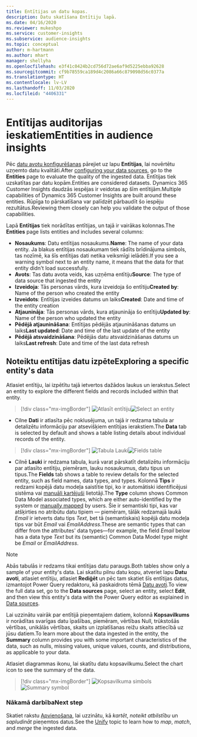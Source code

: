 ```yaml
---
title: Entītijas un datu kopas.
description: Datu skatīšana Entītiju lapā.
ms.date: 04/16/2020
ms.reviewer: mukeshpo
ms.service: customer-insights
ms.subservice: audience-insights
ms.topic: conceptual
author: m-hartmann
ms.author: mhart
manager: shellyha
ms.openlocfilehash: e3f41c0424b2cd756d72ae6af9d5225ebba92628
ms.sourcegitcommit: cf9b78559ca189d4c2086a66c879098d56c0377a
ms.translationtype: HT
ms.contentlocale: lv-LV
ms.lasthandoff: 11/03/2020
ms.locfileid: "4406331"
---
```

# <a name="entities-in-audience-insights"></a><span data-ttu-id="4a40d-103">Entītijas auditorijas ieskatiem</span><span class="sxs-lookup"><span data-stu-id="4a40d-103">Entities in audience insights</span></span>

<span data-ttu-id="4a40d-104">Pēc [datu avotu konfigurēšanas](data-sources.md) pārejiet uz lapu **Entītijas**, lai novērtētu uzņemto datu kvalitāti.</span><span class="sxs-lookup"><span data-stu-id="4a40d-104">After [configuring your data sources](data-sources.md), go to the **Entities** page to evaluate the quality of the ingested data.</span></span> <span data-ttu-id="4a40d-105">Entītijas tiek uzskatītas par datu kopām.</span><span class="sxs-lookup"><span data-stu-id="4a40d-105">Entities are considered datasets.</span></span> <span data-ttu-id="4a40d-106">Dynamics 365 Customer Insights daudzās iespējas ir veidotas ap šīm entītijām.</span><span class="sxs-lookup"><span data-stu-id="4a40d-106">Multiple capabilities of Dynamics 365 Customer Insights are built around these entities.</span></span> <span data-ttu-id="4a40d-107">Rūpīga to pārskatīšana var palīdzēt pārbaudīt šo iespēju rezultātus.</span><span class="sxs-lookup"><span data-stu-id="4a40d-107">Reviewing them closely can help you validate the output of those capabilities.</span></span>

<span data-ttu-id="4a40d-108">Lapā **Entītijas** tiek norādītas entītijas, un tajā ir vairākas kolonnas.</span><span class="sxs-lookup"><span data-stu-id="4a40d-108">The **Entities** page lists entities and includes several columns:</span></span>

- <span data-ttu-id="4a40d-109">**Nosaukums**: Datu entītijas nosaukums.</span><span class="sxs-lookup"><span data-stu-id="4a40d-109">**Name**: The name of your data entity.</span></span> <span data-ttu-id="4a40d-110">Ja blakus entītijas nosaukumam tiek rādīts brīdinājuma simbols, tas nozīmē, ka šīs entītijas dati netika veiksmīgi ielādēti.</span><span class="sxs-lookup"><span data-stu-id="4a40d-110">If you see a warning symbol next to an entity name, it means that the data for that entity didn't load successfully.</span></span>
- <span data-ttu-id="4a40d-111">**Avots**: Tas datu avota veids, kas uzņēma entītiju</span><span class="sxs-lookup"><span data-stu-id="4a40d-111">**Source**: The type of data source that ingested the entity</span></span>
- <span data-ttu-id="4a40d-112">**Izveidoja**: Tās personas vārds, kura izveidoja šo entītiju</span><span class="sxs-lookup"><span data-stu-id="4a40d-112">**Created by**: Name of the person who created the entity</span></span>
- <span data-ttu-id="4a40d-113">**Izveidots**: Entītijas izveides datums un laiks</span><span class="sxs-lookup"><span data-stu-id="4a40d-113">**Created**: Date and time of the entity creation</span></span>
- <span data-ttu-id="4a40d-114">**Atjaunināja**: Tās personas vārds, kura atjaunināja šo entītiju</span><span class="sxs-lookup"><span data-stu-id="4a40d-114">**Updated by**: Name of the person who updated the entity</span></span>
- <span data-ttu-id="4a40d-115">**Pēdējā atjaunināšana**: Entītijas pēdējās atjaunināšanas datums un laiks</span><span class="sxs-lookup"><span data-stu-id="4a40d-115">**Last updated**: Date and time of the last update of the entity</span></span>
- <span data-ttu-id="4a40d-116">**Pēdējā atsvaidzināšana**: Pēdējās datu atsvaidzināšanas datums un laiks</span><span class="sxs-lookup"><span data-stu-id="4a40d-116">**Last refresh**: Date and time of the last data refresh</span></span>

## <a name="exploring-a-specific-entitys-data"></a><span data-ttu-id="4a40d-117">Noteiktu entītijas datu izpēte</span><span class="sxs-lookup"><span data-stu-id="4a40d-117">Exploring a specific entity's data</span></span>

<span data-ttu-id="4a40d-118">Atlasiet entītiju, lai izpētītu tajā ietvertos dažādos laukus un ierakstus.</span><span class="sxs-lookup"><span data-stu-id="4a40d-118">Select an entity to explore the different fields and records included within that entity.</span></span>

> [!div class="mx-imgBorder"]
> <span data-ttu-id="4a40d-119">![Atlasīt entītiju](media/data-manager-entities-data.png "Atlasīt entītiju")</span><span class="sxs-lookup"><span data-stu-id="4a40d-119">![Select an entity](media/data-manager-entities-data.png "Select an entity")</span></span>

- <span data-ttu-id="4a40d-120">Cilne **Dati** ir atlasīta pēc noklusējuma, un tajā ir redzama tabula ar detalizētu informāciju par atsevišķiem entītijas ierakstiem.</span><span class="sxs-lookup"><span data-stu-id="4a40d-120">The **Data** tab is selected by default and shows a table listing details about individual records of the entity.</span></span>

> [!div class="mx-imgBorder"]
> <span data-ttu-id="4a40d-121">![Tabula Lauki](media/data-manager-entities-fields.PNG "Tabula Lauki")</span><span class="sxs-lookup"><span data-stu-id="4a40d-121">![Fields table](media/data-manager-entities-fields.PNG "Fields table")</span></span>

- <span data-ttu-id="4a40d-122">Cilnē **Lauki** ir redzama tabula, kurā varat pārskatīt detalizētu informāciju par atlasīto entītiju, piemēram, lauku nosaukumus, datu tipus un tipus.</span><span class="sxs-lookup"><span data-stu-id="4a40d-122">The **Fields** tab shows a table to review details for the selected entity, such as field names, data types, and types.</span></span> <span data-ttu-id="4a40d-123">Kolonnā **Tips** ir redzami kopējā datu modeļa saistītie tipi, ko ir automātiski identificējusi sistēma vai [manuāli kartējuši](map-entities.md) lietotāji.</span><span class="sxs-lookup"><span data-stu-id="4a40d-123">The **Type** column shows Common Data Model associated types, which are either auto-identified by the system or [manually mapped](map-entities.md) by users.</span></span> <span data-ttu-id="4a40d-124">Šie ir semantiski tipi, kas var atšķirties no atribūtu datu tipiem — piemēram, tālāk redzamajā laukā *Email* ir ietverts datu tips *Text*, bet tā (semantiskais) kopējā datu modeļa tips var būt *Email* vai *EmailAddress*.</span><span class="sxs-lookup"><span data-stu-id="4a40d-124">These are semantic types that can differ from the attributes' data types—for example, the field *Email* below has a data type *Text* but its (semantic) Common Data Model type might be *Email* or *EmailAddress*.</span></span>

> [!NOTE]
> <span data-ttu-id="4a40d-125">Abās tabulās ir redzams tikai entītijas datu paraugs.</span><span class="sxs-lookup"><span data-stu-id="4a40d-125">Both tables show only a sample of your entity's data.</span></span> <span data-ttu-id="4a40d-126">Lai skatītu pilnu datu kopu, atveriet lapu **Datu avoti**, atlasiet entītiju, atlasiet **Rediģēt** un pēc tam skatiet šīs entītijas datus, izmantojot Power Query redaktoru, kā paskaidrots tēmā [Datu avoti](data-sources.md).</span><span class="sxs-lookup"><span data-stu-id="4a40d-126">To view the full data set, go to the **Data sources** page, select an entity, select **Edit**, and then view this entity's data with the Power Query editor as explained in [Data sources](data-sources.md).</span></span>

<span data-ttu-id="4a40d-127">Lai uzzinātu vairāk par entītijā pieņemtajiem datiem, kolonnā **Kopsavilkums** ir norādītas svarīgas datu īpašības, piemēram, vērtības Null, trūkstošās vērtības, unikālās vērtības, skaits un izplatīšanas reižu skaits attiecībā uz jūsu datiem.</span><span class="sxs-lookup"><span data-stu-id="4a40d-127">To learn more about the data ingested in the entity, the **Summary** column provides you with some important characteristics of the data, such as nulls, missing values, unique values, counts, and distributions, as applicable to your data.</span></span>

<span data-ttu-id="4a40d-128">Atlasiet diagrammas ikonu, lai skatītu datu kopsavilkumu.</span><span class="sxs-lookup"><span data-stu-id="4a40d-128">Select the chart icon to see the summary of the data.</span></span>

> [!div class="mx-imgBorder"]
> <span data-ttu-id="4a40d-129">![Kopsavilkuma simbols](media/data-manager-entities-summary.png "Tabula Datu kopsavilkums")</span><span class="sxs-lookup"><span data-stu-id="4a40d-129">![Summary symbol](media/data-manager-entities-summary.png "Data summary table")</span></span>

### <a name="next-step"></a><span data-ttu-id="4a40d-130">Nākamā darbība</span><span class="sxs-lookup"><span data-stu-id="4a40d-130">Next step</span></span>

<span data-ttu-id="4a40d-131">Skatiet rakstu [Apvienošana](data-unification.md), lai uzzinātu, kā *kartēt*, *noteikt atbilstību* un *sapludināt* pieņemtos datus.</span><span class="sxs-lookup"><span data-stu-id="4a40d-131">See the [Unify](data-unification.md) topic to learn how to *map*, *match*, and *merge* the ingested data.</span></span>
